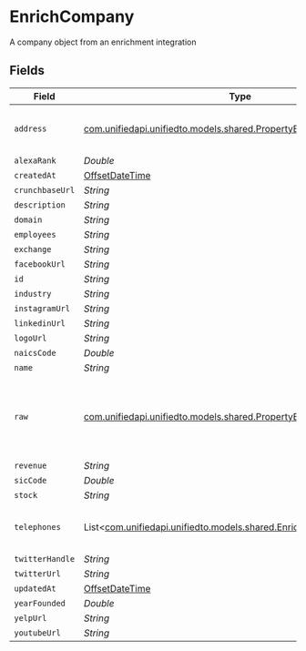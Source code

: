 # EnrichCompany

A company object from an enrichment integration


## Fields

| Field                                                                                                                      | Type                                                                                                                       | Required                                                                                                                   | Description                                                                                                                |
| -------------------------------------------------------------------------------------------------------------------------- | -------------------------------------------------------------------------------------------------------------------------- | -------------------------------------------------------------------------------------------------------------------------- | -------------------------------------------------------------------------------------------------------------------------- |
| `address`                                                                                                                  | [com.unifiedapi.unifiedto.models.shared.PropertyEnrichCompanyAddress](../../models/shared/PropertyEnrichCompanyAddress.md) | :heavy_minus_sign:                                                                                                         | The address of the company                                                                                                 |
| `alexaRank`                                                                                                                | *Double*                                                                                                                   | :heavy_minus_sign:                                                                                                         | N/A                                                                                                                        |
| `createdAt`                                                                                                                | [OffsetDateTime](https://docs.oracle.com/javase/8/docs/api/java/time/OffsetDateTime.html)                                  | :heavy_minus_sign:                                                                                                         | N/A                                                                                                                        |
| `crunchbaseUrl`                                                                                                            | *String*                                                                                                                   | :heavy_minus_sign:                                                                                                         | N/A                                                                                                                        |
| `description`                                                                                                              | *String*                                                                                                                   | :heavy_minus_sign:                                                                                                         | N/A                                                                                                                        |
| `domain`                                                                                                                   | *String*                                                                                                                   | :heavy_minus_sign:                                                                                                         | N/A                                                                                                                        |
| `employees`                                                                                                                | *String*                                                                                                                   | :heavy_minus_sign:                                                                                                         | N/A                                                                                                                        |
| `exchange`                                                                                                                 | *String*                                                                                                                   | :heavy_minus_sign:                                                                                                         | N/A                                                                                                                        |
| `facebookUrl`                                                                                                              | *String*                                                                                                                   | :heavy_minus_sign:                                                                                                         | N/A                                                                                                                        |
| `id`                                                                                                                       | *String*                                                                                                                   | :heavy_minus_sign:                                                                                                         | N/A                                                                                                                        |
| `industry`                                                                                                                 | *String*                                                                                                                   | :heavy_minus_sign:                                                                                                         | N/A                                                                                                                        |
| `instagramUrl`                                                                                                             | *String*                                                                                                                   | :heavy_minus_sign:                                                                                                         | N/A                                                                                                                        |
| `linkedinUrl`                                                                                                              | *String*                                                                                                                   | :heavy_minus_sign:                                                                                                         | N/A                                                                                                                        |
| `logoUrl`                                                                                                                  | *String*                                                                                                                   | :heavy_minus_sign:                                                                                                         | N/A                                                                                                                        |
| `naicsCode`                                                                                                                | *Double*                                                                                                                   | :heavy_minus_sign:                                                                                                         | N/A                                                                                                                        |
| `name`                                                                                                                     | *String*                                                                                                                   | :heavy_minus_sign:                                                                                                         | N/A                                                                                                                        |
| `raw`                                                                                                                      | [com.unifiedapi.unifiedto.models.shared.PropertyEnrichCompanyRaw](../../models/shared/PropertyEnrichCompanyRaw.md)         | :heavy_minus_sign:                                                                                                         | The raw data returned by the integration for this company                                                                  |
| `revenue`                                                                                                                  | *String*                                                                                                                   | :heavy_minus_sign:                                                                                                         | N/A                                                                                                                        |
| `sicCode`                                                                                                                  | *Double*                                                                                                                   | :heavy_minus_sign:                                                                                                         | N/A                                                                                                                        |
| `stock`                                                                                                                    | *String*                                                                                                                   | :heavy_minus_sign:                                                                                                         | N/A                                                                                                                        |
| `telephones`                                                                                                               | List<[com.unifiedapi.unifiedto.models.shared.EnrichTelephone](../../models/shared/EnrichTelephone.md)>                     | :heavy_minus_sign:                                                                                                         | An array of telephones for this company                                                                                    |
| `twitterHandle`                                                                                                            | *String*                                                                                                                   | :heavy_minus_sign:                                                                                                         | N/A                                                                                                                        |
| `twitterUrl`                                                                                                               | *String*                                                                                                                   | :heavy_minus_sign:                                                                                                         | N/A                                                                                                                        |
| `updatedAt`                                                                                                                | [OffsetDateTime](https://docs.oracle.com/javase/8/docs/api/java/time/OffsetDateTime.html)                                  | :heavy_minus_sign:                                                                                                         | N/A                                                                                                                        |
| `yearFounded`                                                                                                              | *Double*                                                                                                                   | :heavy_minus_sign:                                                                                                         | N/A                                                                                                                        |
| `yelpUrl`                                                                                                                  | *String*                                                                                                                   | :heavy_minus_sign:                                                                                                         | N/A                                                                                                                        |
| `youtubeUrl`                                                                                                               | *String*                                                                                                                   | :heavy_minus_sign:                                                                                                         | N/A                                                                                                                        |